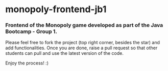 # monopoly-frontend-jb1
<h3>Frontend of the Monopoly game developed as part of the Java Bootcamp - Group 1.</h3>

Please feel free to fork the project (top right corner, besides the star) and add functionalities. Once you are done, raise a pull request so that other students can pull and use the latest version of the code.

Enjoy the process! :)

